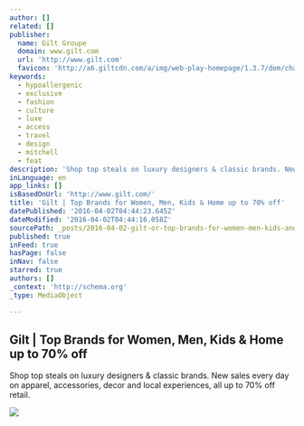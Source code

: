```yaml
---
author: []
related: []
publisher:
  name: Gilt Groupe
  domain: www.gilt.com
  url: 'http://www.gilt.com'
  favicon: 'http://a6.giltcdn.com/a/img/web-play-homepage/1.3.7/dom/chassis/favicon.ico'
keywords:
  - hypoallergenic
  - exclusive
  - fashion
  - culture
  - luxe
  - access
  - travel
  - design
  - mitchell
  - feat
description: 'Shop top steals on luxury designers & classic brands. New sales every day on apparel, accessories, decor and local experiences, all up to 70% off retail.'
inLanguage: en
app_links: []
isBasedOnUrl: 'http://www.gilt.com/'
title: 'Gilt | Top Brands for Women, Men, Kids & Home up to 70% off'
datePublished: '2016-04-02T04:44:23.645Z'
dateModified: '2016-04-02T04:44:16.058Z'
sourcePath: _posts/2016-04-02-gilt-or-top-brands-for-women-men-kids-and-home-up-to-70-off.md
published: true
inFeed: true
hasPage: false
inNav: false
starred: true
authors: []
_context: 'http://schema.org'
_type: MediaObject

---
```

<article style=""><h1>Gilt | Top Brands for Women, Men, Kids &amp; Home up to 70% off</h1><p>Shop top steals on luxury designers &amp; classic brands. New sales every day on apparel, accessories, decor and local experiences, all up to 70% off retail.</p><img src="http://a6.giltcdn.com/a/img/web-play-homepage/1.3.7/logo_sm.gif" /></article>